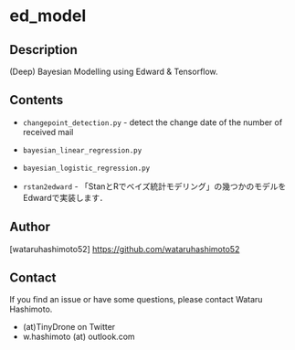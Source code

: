# ed_model

## Description
(Deep) Bayesian Modelling using Edward & Tensorflow.

## Contents
* `changepoint_detection.py` - detect the change date of the number of received mail

* `bayesian_linear_regression.py`  

* `bayesian_logistic_regression.py`

* `rstan2edward` - 「StanとRでベイズ統計モデリング」の幾つかのモデルをEdwardで実装します．

## Author 

[wataruhashimoto52] https://github.com/wataruhashimoto52 

## Contact
If you find an issue or have some questions, please contact Wataru Hashimoto.
- (at)TinyDrone on Twitter
- w.hashimoto (at) outlook.com

